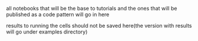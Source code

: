 all notebooks that will be the base to tutorials and the ones that will be published as a code pattern will go in here

results to running the cells should not be saved here(the version with results will go under examples directory)
